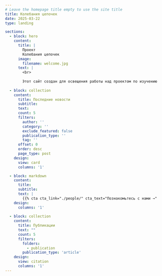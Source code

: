 ```yaml
---
# Leave the homepage title empty to use the site title
title: Колебания цепочек
date: 2025-03-22
type: landing

sections:
  - block: hero
    content:
      title: |
        Проект
        Колебания цепочек
      image:
        filename: welcome.jpg
      text: |
        <br>
        
        Этот сайт создан для освещения работы над проектом по изучению и моделированию колебания цепочек. Это применимо к цепочкам атомов в кристалле.
  
  - block: collection
    content:
      title: Последние новости
      subtitle:
      text:
      count: 5
      filters:
        author: ''
        category: ''
        exclude_featured: false
        publication_type: ''
        tag: ''
      offset: 0
      order: desc
      page_type: post
    design:
      view: card
      columns: '1'

  - block: markdown
    content:
      title:
      subtitle:
      text: |
        {{% cta cta_link="./people/" cta_text="Познакомьтесь с нами →" %}}
    design:
      columns: '1'
      
  - block: collection
    content:
      title: Публикации
      text: ""
      count: 5
      filters:
        folders:
          - publication
        publication_type: 'article'
    design:
      view: citation
      columns: '1'
---
```

